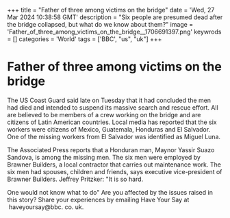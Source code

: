 +++
title = "Father of three among victims on the bridge"
date = 'Wed, 27 Mar 2024 10:38:58 GMT'
description = "Six people are presumed dead after the bridge collapsed, but what do we know about them?"
image = 'Father_of_three_among_victims_on_the_bridge__1706691397.png'
keywrods =  []
categories = 'World'
tags = ['BBC', "us", "uk"]
+++

# Father of three among victims on the bridge

The US Coast Guard said late on Tuesday that it had concluded the men had died and intended to suspend its massive search and rescue effort.
All are believed to be members of a crew working on the bridge and are citizens of Latin American countries.
Local media has reported that the six workers were citizens of Mexico, Guatemala, Honduras and El Salvador.
One of the missing workers from El Salvador was identified as Miguel Luna.

The Associated Press reports that a Honduran man, Maynor Yassir Suazo Sandova, is among the missing men.
The six men were employed by Brawner Builders, a local contractor that carries out maintenance work.
The six men had spouses, children and friends, says executive vice-president of Brawner Builders.
Jeffrey Pritzker: "It is so hard.

One would not know what to do" Are you affected by the issues raised in this story?
Share your experiences by emailing Have Your Say at  haveyoursay@bbc.
co.
uk.



